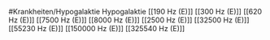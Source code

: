 #Krankheiten/Hypogalaktie
Hypogalaktie
[[190 Hz (E)]]
[[300 Hz (E)]]
[[620 Hz (E)]]
[[7500 Hz (E)]]
[[8000 Hz (E)]]
[[2500 Hz (E)]]
[[32500 Hz (E)]]
[[55230 Hz (E)]]
[[150000 Hz (E)]]
[[325540 Hz (E)]]